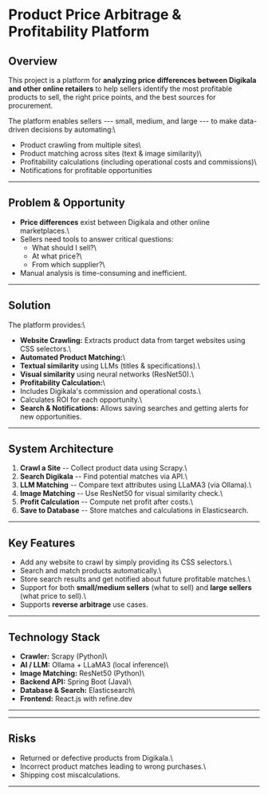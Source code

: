 # Product Price Arbitrage & Profitability Platform

## Overview

This project is a platform for **analyzing price differences between
Digikala and other online retailers** to help sellers identify the most
profitable products to sell, the right price points, and the best
sources for procurement.

The platform enables sellers --- small, medium, and large --- to make
data-driven decisions by automating:\
- Product crawling from multiple sites\
- Product matching across sites (text & image similarity)\
- Profitability calculations (including operational costs and
commissions)\
- Notifications for profitable opportunities

------------------------------------------------------------------------

## Problem & Opportunity

-   **Price differences** exist between Digikala and other online
    marketplaces.\
-   Sellers need tools to answer critical questions:
    -   What should I sell?\
    -   At what price?\
    -   From which supplier?\
-   Manual analysis is time-consuming and inefficient.

------------------------------------------------------------------------

## Solution

The platform provides:\
- **Website Crawling:** Extracts product data from target websites using
CSS selectors.\
- **Automated Product Matching:**\
- **Textual similarity** using LLMs (titles & specifications).\
- **Visual similarity** using neural networks (ResNet50).\
- **Profitability Calculation:**\
- Includes Digikala's commission and operational costs.\
- Calculates ROI for each opportunity.\
- **Search & Notifications:** Allows saving searches and getting alerts
for new opportunities.

------------------------------------------------------------------------

## System Architecture

1.  **Crawl a Site** -- Collect product data using Scrapy.\
2.  **Search Digikala** -- Find potential matches via API.\
3.  **LLM Matching** -- Compare text attributes using LLaMA3 (via
    Ollama).\
4.  **Image Matching** -- Use ResNet50 for visual similarity check.\
5.  **Profit Calculation** -- Compute net profit after costs.\
6.  **Save to Database** -- Store matches and calculations in
    Elasticsearch.

------------------------------------------------------------------------

## Key Features

-   Add any website to crawl by simply providing its CSS selectors.\
-   Search and match products automatically.\
-   Store search results and get notified about future profitable
    matches.\
-   Support for both **small/medium sellers** (what to sell) and **large
    sellers** (what price to sell).\
-   Supports **reverse arbitrage** use cases.

------------------------------------------------------------------------

## Technology Stack

-   **Crawler:** Scrapy (Python)\
-   **AI / LLM:** Ollama + LLaMA3 (local inference)\
-   **Image Matching:** ResNet50 (Python)\
-   **Backend API:** Spring Boot (Java)\
-   **Database & Search:** Elasticsearch\
-   **Frontend:** React.js with refine.dev

------------------------------------------------------------------------

------------------------------------------------------------------------

## Risks

-   Returned or defective products from Digikala.\
-   Incorrect product matches leading to wrong purchases.\
-   Shipping cost miscalculations.

------------------------------------------------------------------------